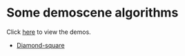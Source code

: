 # Some demoscene algorithms

Click [here](https://voscarmv.github.io/demoscene) to view the demos.

- [Diamond-square](./diamond-square-algorithm.html)
